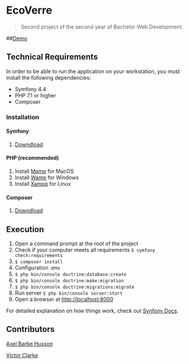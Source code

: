 # EcoVerre

> Second project of the second year of Bachelor Web Development.

##[Demo](https://ecoverre.paulosilva.xyz/)



## Technical Requirements
In order to be able to run the application on your workstation, you must install the following dependencies:
  * Symfony 4.4
  * PHP 7.1 or higher
  * Composer
  
### Installation
#### Symfony
  1. [Downdload](https://symfony.com/download)
  
#### PHP (recommended)
  1. Install [Mamp](https://www.mamp.info/en/downloads/) for MacOS 
  2. Install [Wamp](https://www.wampserver.com/) for Windows
  3. Install [Xampp](https://www.apachefriends.org/fr/index.html) for Linux
 
#### Composer
  1. [Downdload](https://getcomposer.org/)
  
  
## Execution
 
  1. Open a command prompt at the root of the project
  2. Check if your computer meets all requirements `$ symfony check:requirements`
  3. `$ composer install`
  4. Configuration .env
  5. `$ php bin/console doctrine:database:create`
  6. `$ php bin/console doctrine:make:migration`
  7. `$ php bin/console doctrine:migrations:migrate`
  8. Run server `$ php bin/console server:start`
  9. Open a browser at [http://localhost:8000](http://localhost:8000)


For detailed explanation on how things work, check out [Synfony Docs](https://symfony.com/doc/4.4//index.html).

## Contributors

[Axel Barbe Husson](https://github.com/AxelBarbeHusson)

[Victor Clarke](https://github.com/Greugreu)


